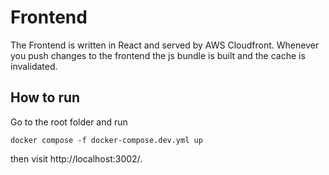 # Frontend
The Frontend is written in React and served by AWS Cloudfront. Whenever you push changes to the frontend 
the js bundle is built and the cache is invalidated.

## How to run

Go to the root folder and run

```
docker compose -f docker-compose.dev.yml up
```

then visit http://localhost:3002/.
